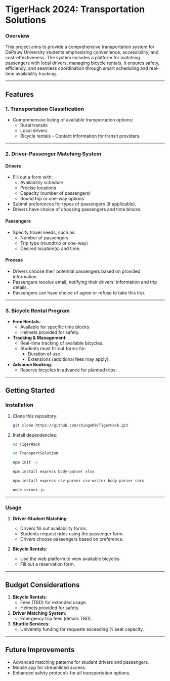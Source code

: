# **TigerHack 2024: Transportation Solutions**

### **Overview**
This project aims to provide a comprehensive transportation system for DePauw University students emphasizing convenience, accessibility, and cost-effectiveness. The system includes a platform for matching passengers with local drivers, managing bicycle rentals. It ensures safety, efficiency, and seamless coordination through smart scheduling and real-time availability tracking.

---

## **Features**

### 1. **Transportation Classification**
   - Comprehensive listing of available transportation options:
     - Rural transits
     - Local drivers
     - Bicycle rentals
    - Contact information for transit providers.

---

### 2. **Driver-Passenger Matching System**
#### **Drivers**
- Fill out a form with:
  - Availability schedule
  - Precise locations
  - Capacity (number of passengers)
  - Round trip or one-way options
- Submit preferences for types of passengers (if applicable).
- Drivers have choice of choosing passengers and time blocks.

#### **Passengers**
- Specify travel needs, such as:
  - Number of passengers
  - Trip type (roundtrip or one-way)
  - Desired location(s) and time.

#### **Process**
- Drivers choose their potential passengers based on provided information.
- Passengers receive email, notifying their drivers' information and trip details.
- Passengers can have choice of agree or refuse to take this trip.
---

### 3. **Bicycle Rental Program**
- **Free Rentals**:
  - Available for specific time blocks.
  - Helmets provided for safety.
- **Tracking & Management**:
  - Real-time tracking of available bicycles.
  - Students must fill out forms for:
    - Duration of use
    - Extensions (additional fees may apply).
- **Advance Booking**:
  - Reserve bicycles in advance for planned trips.

---

## **Getting Started**

### **Installation**
1. Clone this repository:
   ```bash
   git clone https://github.com/chingo09/TigerHack.git
   ```
2. Install dependencies:
   ```bash
   cd TigerHack
   ```
   ```bash
   cd TransportSolution
   ```
   ```bash
   npm init -y
   ```
   ```bash
   npm install express body-parser xlsx
   ```
   ```bash
   npm install express csv-parser csv-writer body-parser cors
   ```
   ```bash
   node server.js
---

### **Usage**
1. **Driver-Student Matching**:
   - Drivers fill out availability forms.
   - Students request rides using the passenger form.
   - Drivers choose passengers based on preference. 

2. **Bicycle Rentals**:
   - Use the web platform to view available bicycles.
   - Fill out a reservation form.

---

## **Budget Considerations**
1. **Bicycle Rentals**:
   - Fees (TBD) for extended usage.
   - Helmets provided for safety.
2. **Driver Matching System**:
   - Emergency trip fees (details TBD).
3. **Shuttle Services**:
   - University funding for requests exceeding ⅔ seat capacity.

---

## **Future Improvements**
- Advanced matching patterns for student drivers and passengers.
- Mobile app for streamlined access.
- Enhanced safety protocols for all transportation options.

